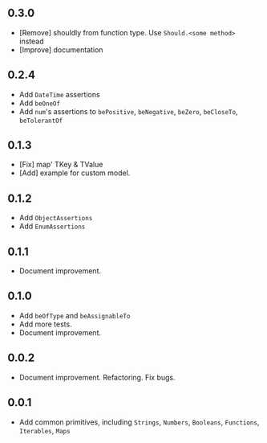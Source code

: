 ## 0.3.0

* [Remove] shouldly from function type. Use `Should.<some method>` instead
* [Improve] documentation

## 0.2.4

* Add `DateTime` assertions
* Add `beOneOf`
* Add `num`'s assertions to `bePositive`, `beNegative`, `beZero`, `beCloseTo`, `beTolerantOf`

## 0.1.3

* [Fix] map' TKey & TValue
* [Add] example for custom model.

## 0.1.2

* Add `ObjectAssertions`
* Add `EnumAssertions`

## 0.1.1

* Document improvement.

## 0.1.0

* Add `beOfType` and `beAssignableTo`
* Add more tests.
* Document improvement.

## 0.0.2

* Document improvement. Refactoring. Fix bugs.

## 0.0.1

* Add common primitives, including `Strings`, `Numbers`, `Booleans`, `Functions`, `Iterables`, `Maps`
